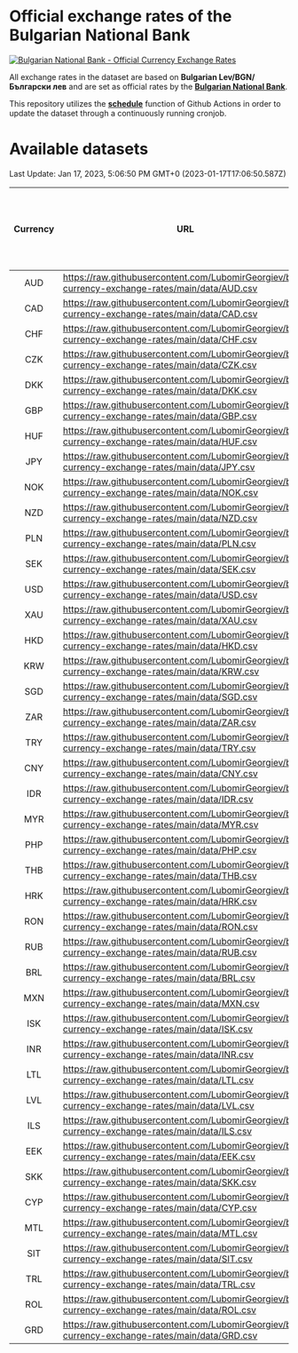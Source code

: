 # Official exchange rates of the Bulgarian National Bank

[![Bulgarian National Bank - Official Currency Exchange Rates](https://github.com/LubomirGeorgiev/bnb-currency-exchange-rates/actions/workflows/update-rates.yml/badge.svg?branch=main)](https://github.com/LubomirGeorgiev/bnb-currency-exchange-rates/actions/workflows/update-rates.yml)

All exchange rates in the dataset are based on **Bulgarian Lev/BGN/Български лев** and are set as official rates by the [**Bulgarian National Bank**](https://www.bnb.bg/Statistics/StExternalSector/StExchangeRates/StERForeignCurrencies/index.htm?toLang=_EN).

This repository utilizes the [**schedule**](https://docs.github.com/en/actions/reference/events-that-trigger-workflows) function of Github Actions in order to update the dataset through a continuously running cronjob.

# Available datasets

<!-- START LINKS (DO NOT EVER FU*ING DELETE THIS COMMENT FOR THE LOVE OF YOUR LIFE!!! IF YOU ARE CURIOS HOW IT WORKS, YOU CAN HAVE A LOOK AT ./src/updateReadme.ts) -->

Last Update: Jan 17, 2023, 5:06:50 PM GMT+0 (2023-01-17T17:06:50.587Z)

| Currency | URL                                                                                             | Number of records | Number of missing days that were filled in |
| :------: | ----------------------------------------------------------------------------------------------- | :---------------: | :----------------------------------------: |
|   AUD    | https://raw.githubusercontent.com/LubomirGeorgiev/bnb-currency-exchange-rates/main/data/AUD.csv |       8136        |                    2511                    |
|   CAD    | https://raw.githubusercontent.com/LubomirGeorgiev/bnb-currency-exchange-rates/main/data/CAD.csv |       8136        |                    2511                    |
|   CHF    | https://raw.githubusercontent.com/LubomirGeorgiev/bnb-currency-exchange-rates/main/data/CHF.csv |       8136        |                    2511                    |
|   CZK    | https://raw.githubusercontent.com/LubomirGeorgiev/bnb-currency-exchange-rates/main/data/CZK.csv |       8136        |                    2511                    |
|   DKK    | https://raw.githubusercontent.com/LubomirGeorgiev/bnb-currency-exchange-rates/main/data/DKK.csv |       8136        |                    2511                    |
|   GBP    | https://raw.githubusercontent.com/LubomirGeorgiev/bnb-currency-exchange-rates/main/data/GBP.csv |       8136        |                    2511                    |
|   HUF    | https://raw.githubusercontent.com/LubomirGeorgiev/bnb-currency-exchange-rates/main/data/HUF.csv |       8136        |                    2511                    |
|   JPY    | https://raw.githubusercontent.com/LubomirGeorgiev/bnb-currency-exchange-rates/main/data/JPY.csv |       8136        |                    2511                    |
|   NOK    | https://raw.githubusercontent.com/LubomirGeorgiev/bnb-currency-exchange-rates/main/data/NOK.csv |       8136        |                    2511                    |
|   NZD    | https://raw.githubusercontent.com/LubomirGeorgiev/bnb-currency-exchange-rates/main/data/NZD.csv |       8136        |                    2511                    |
|   PLN    | https://raw.githubusercontent.com/LubomirGeorgiev/bnb-currency-exchange-rates/main/data/PLN.csv |       8136        |                    2511                    |
|   SEK    | https://raw.githubusercontent.com/LubomirGeorgiev/bnb-currency-exchange-rates/main/data/SEK.csv |       8136        |                    2511                    |
|   USD    | https://raw.githubusercontent.com/LubomirGeorgiev/bnb-currency-exchange-rates/main/data/USD.csv |       8136        |                    2511                    |
|   XAU    | https://raw.githubusercontent.com/LubomirGeorgiev/bnb-currency-exchange-rates/main/data/XAU.csv |       8136        |                    2513                    |
|   HKD    | https://raw.githubusercontent.com/LubomirGeorgiev/bnb-currency-exchange-rates/main/data/HKD.csv |       7834        |                    2420                    |
|   KRW    | https://raw.githubusercontent.com/LubomirGeorgiev/bnb-currency-exchange-rates/main/data/KRW.csv |       7834        |                    2420                    |
|   SGD    | https://raw.githubusercontent.com/LubomirGeorgiev/bnb-currency-exchange-rates/main/data/SGD.csv |       7834        |                    2420                    |
|   ZAR    | https://raw.githubusercontent.com/LubomirGeorgiev/bnb-currency-exchange-rates/main/data/ZAR.csv |       7834        |                    2420                    |
|   TRY    | https://raw.githubusercontent.com/LubomirGeorgiev/bnb-currency-exchange-rates/main/data/TRY.csv |       6564        |                    2033                    |
|   CNY    | https://raw.githubusercontent.com/LubomirGeorgiev/bnb-currency-exchange-rates/main/data/CNY.csv |       6444        |                    1997                    |
|   IDR    | https://raw.githubusercontent.com/LubomirGeorgiev/bnb-currency-exchange-rates/main/data/IDR.csv |       6444        |                    1997                    |
|   MYR    | https://raw.githubusercontent.com/LubomirGeorgiev/bnb-currency-exchange-rates/main/data/MYR.csv |       6444        |                    1997                    |
|   PHP    | https://raw.githubusercontent.com/LubomirGeorgiev/bnb-currency-exchange-rates/main/data/PHP.csv |       6444        |                    1997                    |
|   THB    | https://raw.githubusercontent.com/LubomirGeorgiev/bnb-currency-exchange-rates/main/data/THB.csv |       6444        |                    1997                    |
|   HRK    | https://raw.githubusercontent.com/LubomirGeorgiev/bnb-currency-exchange-rates/main/data/HRK.csv |       6426        |                    1990                    |
|   RON    | https://raw.githubusercontent.com/LubomirGeorgiev/bnb-currency-exchange-rates/main/data/RON.csv |       6385        |                    1979                    |
|   RUB    | https://raw.githubusercontent.com/LubomirGeorgiev/bnb-currency-exchange-rates/main/data/RUB.csv |       6124        |                    1895                    |
|   BRL    | https://raw.githubusercontent.com/LubomirGeorgiev/bnb-currency-exchange-rates/main/data/BRL.csv |       5474        |                    1700                    |
|   MXN    | https://raw.githubusercontent.com/LubomirGeorgiev/bnb-currency-exchange-rates/main/data/MXN.csv |       5474        |                    1700                    |
|   ISK    | https://raw.githubusercontent.com/LubomirGeorgiev/bnb-currency-exchange-rates/main/data/ISK.csv |       5135        |                    1588                    |
|   INR    | https://raw.githubusercontent.com/LubomirGeorgiev/bnb-currency-exchange-rates/main/data/INR.csv |       5107        |                    1586                    |
|   LTL    | https://raw.githubusercontent.com/LubomirGeorgiev/bnb-currency-exchange-rates/main/data/LTL.csv |       4908        |                    1502                    |
|   LVL    | https://raw.githubusercontent.com/LubomirGeorgiev/bnb-currency-exchange-rates/main/data/LVL.csv |       4543        |                    1388                    |
|   ILS    | https://raw.githubusercontent.com/LubomirGeorgiev/bnb-currency-exchange-rates/main/data/ILS.csv |       4381        |                    1365                    |
|   EEK    | https://raw.githubusercontent.com/LubomirGeorgiev/bnb-currency-exchange-rates/main/data/EEK.csv |       3752        |                    1143                    |
|   SKK    | https://raw.githubusercontent.com/LubomirGeorgiev/bnb-currency-exchange-rates/main/data/SKK.csv |       2722        |                    829                     |
|   CYP    | https://raw.githubusercontent.com/LubomirGeorgiev/bnb-currency-exchange-rates/main/data/CYP.csv |       2658        |                    807                     |
|   MTL    | https://raw.githubusercontent.com/LubomirGeorgiev/bnb-currency-exchange-rates/main/data/MTL.csv |       2356        |                    716                     |
|   SIT    | https://raw.githubusercontent.com/LubomirGeorgiev/bnb-currency-exchange-rates/main/data/SIT.csv |       2294        |                    695                     |
|   TRL    | https://raw.githubusercontent.com/LubomirGeorgiev/bnb-currency-exchange-rates/main/data/TRL.csv |       1570        |                    476                     |
|   ROL    | https://raw.githubusercontent.com/LubomirGeorgiev/bnb-currency-exchange-rates/main/data/ROL.csv |       1449        |                    441                     |
|   GRD    | https://raw.githubusercontent.com/LubomirGeorgiev/bnb-currency-exchange-rates/main/data/GRD.csv |        361        |                    109                     |

<!-- END LINKS (DO NOT EVER FU*ING DELETE THIS COMMENT FOR THE LOVE OF YOUR LIFE!!! IF YOU ARE CURIOS HOW IT WORKS, YOU CAN HAVE A LOOK AT ./src/updateReadme.ts) -->
